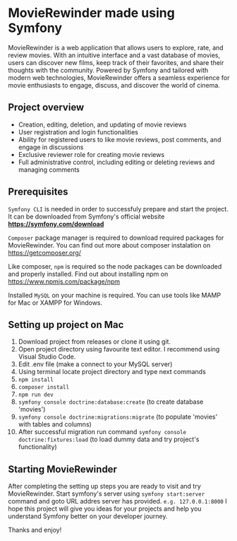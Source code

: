# MovieRewinder made using Symfony
MovieRewinder is a web application that allows users to explore, rate, and review movies. With an intuitive interface and a vast database of movies, users can discover new films, keep track of their favorites, and share their thoughts with the community. Powered by Symfony and tailored with modern web technologies, MovieRewinder offers a seamless experience for movie enthusiasts to engage, discuss, and discover the world of cinema.

## Project overview
- Creation, editing, deletion, and updating of movie reviews
- User registration and login functionalities
- Ability for registered users to like movie reviews, post comments, and engage in discussions
- Exclusive reviewer role for creating movie reviews
- Full administrative control, including editing or deleting reviews and managing comments


## Prerequisites
`Symfony CLI` is needed in order to successfuly prepare and start the project. It can be downloaded from Symfony's official website **https://symfony.com/download**

`Composer` package manager is required to download required packages for MovieRewinder. You can find out more about composer instalation on https://getcomposer.org/

Like composer, `npm` is required so the node packages can be downloaded and properly installed. Find out about installing npm on https://www.npmjs.com/package/npm

Installed `MySQL` on your machine is required. You can use tools like MAMP for Mac or XAMPP for Windows.

## Setting up project on Mac
1. Download project from releases or clone it using git.
2. Open project directory using favourite text editor. I recommend using Visual Studio Code.
3. Edit .env file (make a connect to your MySQL server)
4. Using terminal locate project directory and type next commands
5. `npm install`
6. `composer install`
7. `npm run dev`
5. `symfony console doctrine:database:create` (to create database 'movies')
6. `symfony console doctrine:migrations:migrate` (to populate 'movies' with tables and columns)
7. After successful migration run command `symfony console doctrine:fixtures:load` (to load dummy data and try project's functionality)

## Starting MovieRewinder
After completing the setting up steps you are ready to visit and try MovieRewinder. 
Start symfony's server using `symfony start:server` command and goto URL addres server has provided. `e.g. 127.0.0.1:8000`
I hope this project will give you ideas for your projects and help you understand Symfony better on your developer journey.

Thanks and enjoy!
